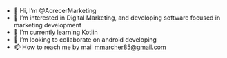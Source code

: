 - 👋 Hi, I’m @AcrecerMarketing
- 👀 I’m interested in Digital Marketing, and developing software focused in marketing development
- 🌱 I’m currently learning Kotlin
- 💞️ I’m looking to collaborate on android developing
- 📫 How to reach me by mail mmarcher85@gmail.com

<!---
AcrecerMarketing/AcrecerMarketing is a ✨ special ✨ repository because its `README.md` (this file) appears on your GitHub profile.
You can click the Preview link to take a look at your changes.
--->
